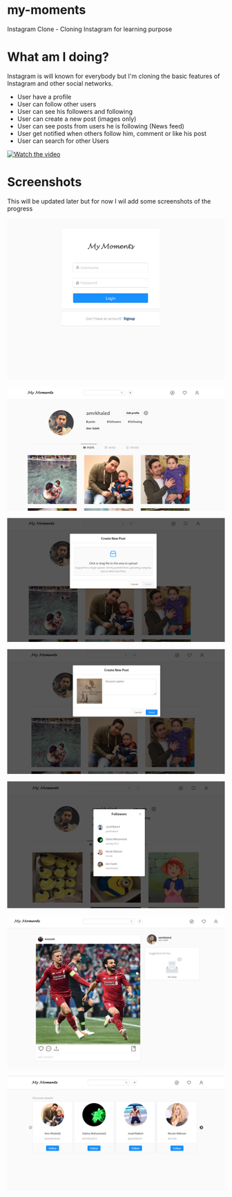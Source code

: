 # my-moments
Instagram Clone - Cloning Instagram for learning purpose 

# What am I doing?
Instagram is will known for everybody but I'm cloning the basic features of Instagram and other social networks.
  - User have a profile
  - User can follow other users
  - User can see his followers and following
  - User can create a new post (images only)
  - User can see posts from users he is following (News feed)
  - User get notified when others follow him, comment or like his post
  - User can search for other Users
  
  [![Watch the video](https://img.youtube.com/vi/jEfU0cxG-Bw/maxresdefault.jpg)](https://www.youtube.com/watch?v=jEfU0cxG-Bw)
# Screenshots

This will be updated later but for now I wil add some screenshots of the progress


![Screenshot](screenshots/4.png)

![Screenshot](screenshots/1.png)

![Screenshot](screenshots/2.png)

![Screenshot](screenshots/3.png)

![Screenshot](screenshots/6.png)

![Screenshot](screenshots/7.png)

![Screenshot](screenshots/5.png)



